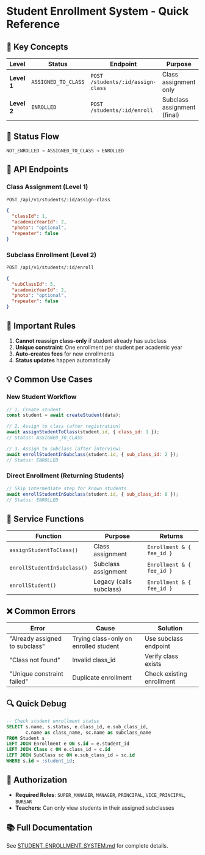 # Student Enrollment System - Quick Reference

## 🎯 Key Concepts

| Level | Status | Endpoint | Purpose |
|-------|--------|----------|---------|
| **Level 1** | `ASSIGNED_TO_CLASS` | `POST /students/:id/assign-class` | Class assignment only |
| **Level 2** | `ENROLLED` | `POST /students/:id/enroll` | Subclass assignment (final) |

## 🔄 Status Flow

```
NOT_ENROLLED → ASSIGNED_TO_CLASS → ENROLLED
```

## 📡 API Endpoints

### Class Assignment (Level 1)
```bash
POST /api/v1/students/:id/assign-class
```
```json
{
  "classId": 1,
  "academicYearId": 2,
  "photo": "optional",
  "repeater": false
}
```

### Subclass Enrollment (Level 2)
```bash
POST /api/v1/students/:id/enroll
```
```json
{
  "subClassId": 5,
  "academicYearId": 2,
  "photo": "optional",
  "repeater": false
}
```

## 🚨 Important Rules

1. **Cannot reassign class-only** if student already has subclass
2. **Unique constraint**: One enrollment per student per academic year
3. **Auto-creates fees** for new enrollments
4. **Status updates** happen automatically

## 💡 Common Use Cases

### New Student Workflow
```javascript
// 1. Create student
const student = await createStudent(data);

// 2. Assign to class (after registration)
await assignStudentToClass(student.id, { class_id: 1 });
// Status: ASSIGNED_TO_CLASS

// 3. Assign to subclass (after interview)
await enrollStudentInSubclass(student.id, { sub_class_id: 2 });
// Status: ENROLLED
```

### Direct Enrollment (Returning Students)
```javascript
// Skip intermediate step for known students
await enrollStudentInSubclass(student.id, { sub_class_id: 8 });
// Status: ENROLLED
```

## 🔧 Service Functions

| Function | Purpose | Returns |
|----------|---------|---------|
| `assignStudentToClass()` | Class assignment | `Enrollment & { fee_id }` |
| `enrollStudentInSubclass()` | Subclass assignment | `Enrollment & { fee_id }` |
| `enrollStudent()` | Legacy (calls subclass) | `Enrollment & { fee_id }` |

## ❌ Common Errors

| Error | Cause | Solution |
|-------|-------|----------|
| "Already assigned to subclass" | Trying class-only on enrolled student | Use subclass endpoint |
| "Class not found" | Invalid class_id | Verify class exists |
| "Unique constraint failed" | Duplicate enrollment | Check existing enrollment |

## 🔍 Quick Debug

```sql
-- Check student enrollment status
SELECT s.name, s.status, e.class_id, e.sub_class_id, 
       c.name as class_name, sc.name as subclass_name
FROM Student s
LEFT JOIN Enrollment e ON s.id = e.student_id
LEFT JOIN Class c ON e.class_id = c.id
LEFT JOIN SubClass sc ON e.sub_class_id = sc.id
WHERE s.id = :student_id;
```

## 🎯 Authorization

- **Required Roles**: `SUPER_MANAGER`, `MANAGER`, `PRINCIPAL`, `VICE_PRINCIPAL`, `BURSAR`
- **Teachers**: Can only view students in their assigned subclasses

## 📚 Full Documentation

See [STUDENT_ENROLLMENT_SYSTEM.md](./STUDENT_ENROLLMENT_SYSTEM.md) for complete details. 